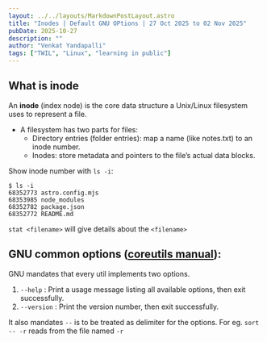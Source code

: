```yaml
---
layout: ../../layouts/MarkdownPostLayout.astro
title: "Inodes | Default GNU OPtions | 27 Oct 2025 to 02 Nov 2025"
pubDate: 2025-10-27
description: ""
author: "Venkat Yandapalli"
tags: ["TWIL", "Linux", "learning in public"]
---
```


## What is **inode**

An **inode** (index node) is the core data structure a Unix/Linux filesystem uses to represent a file. 

* A filesystem has two parts for files:
    * Directory entries (folder entries): map a name (like notes.txt) to an inode number.
    * Inodes: store metadata and pointers to the file’s actual data blocks.

Show inode number with `ls -i`:

```
$ ls -i
68352773 astro.config.mjs	
68353985 node_modules		
68352782 package.json		
68352772 README.md
```
`stat <filename>` will give details about the `<filename>`

## GNU common options ([coreutils manual](https://www.gnu.org/software/coreutils/manual/html_node/Common-options.html)):

GNU mandates that every util implements two options.

1. `--help` : Print a usage message listing all available options, then exit successfully.
2. `--version` : Print the version number, then exit successfully.

It also mandates `--` is to be treated as delimiter for the options. For eg. `sort -- -r` reads from the file named `-r`
